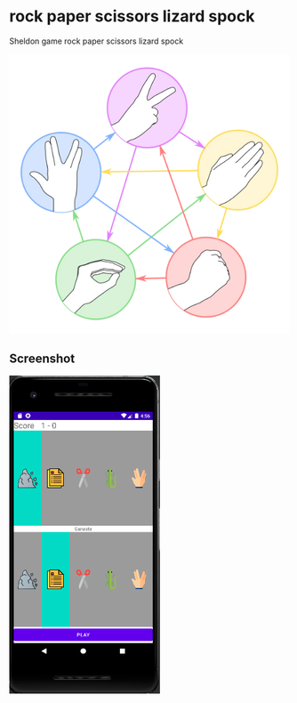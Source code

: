 # rock paper scissors lizard spock
Sheldon game rock paper scissors lizard spock

![Diagram](https://github.com/capaci-thor/rockPapperLizard/blob/main/images/juego.png)

## Screenshot 

![Android](https://github.com/capaci-thor/rockPapperLizard/blob/main/images/game.png)
